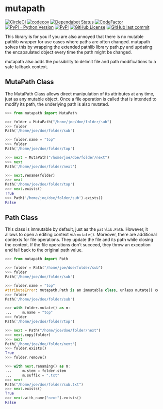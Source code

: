 # mutapath

[![CircleCI](https://circleci.com/gh/matfax/mutapath/tree/master.svg?style=shield)](https://circleci.com/gh/matfax/mutapath/tree/master)
[![codecov](https://codecov.io/gh/matfax/mutapath/branch/master/graph/badge.svg)](https://codecov.io/gh/matfax/mutapath)
[![Dependabot Status](https://api.dependabot.com/badges/status?host=github&repo=matfax/mutapath)](https://dependabot.com)
[![CodeFactor](https://www.codefactor.io/repository/github/matfax/mutapath/badge)](https://www.codefactor.io/repository/github/matfax/mutapath)
[![PyPI - Python Version](https://img.shields.io/pypi/pyversions/mutapath)](https://pypi.org/project/mutapath/)
[![PyPI](https://img.shields.io/pypi/v/mutapath)](https://pypi.org/project/mutapath/)
[![GitHub License](https://img.shields.io/github/license/matfax/mutapath.svg)](https://github.com/matfax/mutapath/blob/master/LICENSE)
[![GitHub last commit](https://img.shields.io/github/last-commit/matfax/mutapath.svg)](https://github.com/matfax/mutapath/commits/master)

This library is for you if you are also annoyed that there is no mutable pathlib wrapper for use cases where paths are often changed.
mutapath solves this by wrapping the extended pathlib library path.py and updating the encapsulated object every time the path might be changed.

mutapath also adds the possibility to delimit file and path modifications to a safe fallback context.

## MutaPath Class

The MutaPath Class allows direct manipulation of its attributes at any time, just as any mutable object.
Once a file operation is called that is intended to modify its path, the underlying path is also mutated.

```python
>>> from mutapath import MutaPath
```
```python
>>> folder = MutaPath("/home/joe/doe/folder/sub")
>>> folder
Path('/home/joe/doe/folder/sub')
```
```python
>>> folder.name = "top"
>>> folder
Path('/home/joe/doe/folder/top')
```
```python
>>> next = MutaPath("/home/joe/doe/folder/next")
>>> next
Path('/home/joe/doe/folder/next')
```
```python
>>> next.rename(folder)
>>> next
Path('/home/joe/doe/folder/top')
>>> next.exists()
True
>>> Path('/home/joe/doe/folder/sub').exists()
False
```

## Path Class

This class is immutable by default, just as the `pathlib.Path`. However, it allows to open a editing context via `mutate()`.
Moreover, there are additional contexts for file operations. They update the file and its path while closing the context.
If the file operations don't succeed, they throw an exception and fall back to the original path value.

```python
>>> from mutapath import Path
```
```python
>>> folder = Path("/home/joe/doe/folder/sub")
>>> folder
Path('/home/joe/doe/folder/sub')
```
```python
>>> folder.name = "top"
AttributeError: mutapath.Path is an immutable class, unless mutate() context is used.
>>> folder
Path('/home/joe/doe/folder/sub')
```
```python
>>> with folder.mutate() as m:
...     m.name = "top"
>>> folder
Path('/home/joe/doe/folder/top')
```
```python
>>> next = Path("/home/joe/doe/folder/next")
>>> next.copy(folder)
>>> next
Path('/home/joe/doe/folder/next')
>>> folder.exists()
True
>>> folder.remove()
```
```python
>>> with next.renaming() as m:
...     m.stem = folder.stem
...     m.suffix = ".txt"
>>> next
Path("/home/joe/doe/folder/sub.txt")
>>> next.exists()
True
>>> next.with_name("next").exists()
False
```
